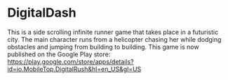 # DigitalDash

This is a side scrolling infinite runner game that takes place in a futuristic city.  The main character runs from a helicopter chasing her while dodging obstacles and jumping from building to building.  This game is now published on the Google Play store: https://play.google.com/store/apps/details?id=io.MobileTop.DigitalRush&hl=en_US&gl=US
